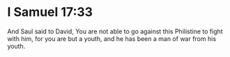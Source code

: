 # I Samuel 17:33

And Saul said to David, You are not able to go against this Philistine to fight with him, for you are but a youth, and he has been a man of war from his youth.
